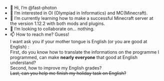 - 👋 Hi, I’m @fast-photon
- 👀 I’m interested in OI (Olympiad in Informatics) and MC(Minecraft).
- 🌱 I’m currently learning how to make a successful Minecraft server at the version 1.12.2 with both mods and plugins.
- 💞️ I’m looking to collaborate on... nothing.
- 📫 How to reach me? Guess!  
I want ask you if your mother tongue is English (or you are good at English) :  
First, do you know how to translate the informations on the programme I programmed, can make **nearly everyone** that good at English understand?  
Second, how to improve my English grades?  
~~Last, can you help me finish my holiday task on English?~~
<!---
fast-photon/fast-photon is a ✨ special ✨ repository because its `README.md` (this file) appears on your GitHub profile.
You can click the Preview link to take a look at your changes.
--->
